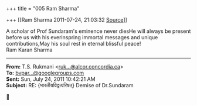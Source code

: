 +++
title = "005 Ram Sharma"

+++
[[Ram Sharma	2011-07-24, 21:03:32 [Source](https://groups.google.com/g/bvparishat/c/iyYjbhezF1A)]]



A scholar of Prof Sundaram's eminence never diesHe will always be present before us with his everinspring immortal messages and unique contributions,May his soul rest in eternal blissful peace!  
 Ram Karan Sharma  

  

------------------------------------------------------------------------

**From:** T.S. Rukmani \<[ruk...@alcor.concordia.ca]()\>  
**To:** [bvpar...@googlegroups.com]()  
**Sent:** Sun, July 24, 2011 10:42:21 AM  
**Subject:** RE: {भारतीयविद्वत्परिषत्} Demise of Dr.Sundaram  



